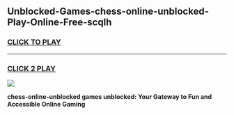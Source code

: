 
## Unblocked-Games-chess-online-unblocked-Play-Online-Free-scqlh
<h3>
<a href="https://premium76.site?title=chess-online-unblocked&ref=26A">CLICK TO PLAY</a></h3>
<hr>

<h3>
<a href="https://premium76.site?title=chess-online-unblocked&ref=26A">CLICK 2 PLAY</a>
  
</h3>

<a href="https://premium76.site?title=chess-online-unblocked&ref=26A"><img src="https://clearcache.store/games.png"></a>


**chess-online-unblocked games unblocked: Your Gateway to Fun and Accessible Online Gaming**
